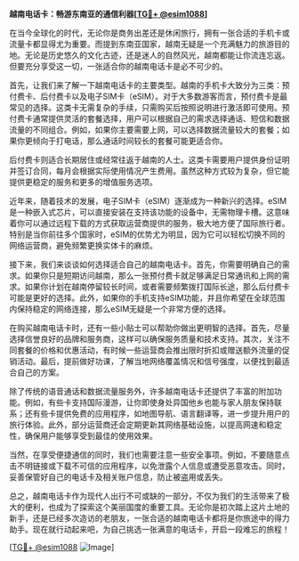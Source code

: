 **越南电话卡：畅游东南亚的通信利器[[TG💪+ @esim1088](https://t.me/s/esim1088)]**

在当今全球化的时代，无论你是商务出差还是休闲旅行，拥有一张合适的手机卡或流量卡都显得尤为重要。而提到东南亚国家，越南无疑是一个充满魅力的旅游目的地。无论是历史悠久的文化古迹，还是迷人的自然风光，越南都能让你流连忘返。但要充分享受这一切，一张适合你的越南电话卡是必不可少的。

首先，让我们来了解一下越南电话卡的主要类型。越南的手机卡大致分为三类：预付费卡、后付费卡以及电子SIM卡（eSIM）。对于大多数游客而言，预付费卡是最常见的选择。这类卡无需复杂的手续，只需购买后按照说明进行激活即可使用。预付费卡通常提供灵活的套餐选择，用户可以根据自己的需求选择通话、短信和数据流量的不同组合。例如，如果你主要需要上网，可以选择数据流量较大的套餐；如果你更倾向于打电话，那么通话时间较长的套餐可能更适合你。

后付费卡则适合长期居住或经常往返于越南的人士。这类卡需要用户提供身份证明并签订合同，每月会根据实际使用情况产生费用。虽然这种方式较为复杂，但它能提供更稳定的服务和更多的增值服务选项。

近年来，随着技术的发展，电子SIM卡（eSIM）逐渐成为一种新兴的选择。eSIM是一种嵌入式芯片，可以直接安装在支持该功能的设备中，无需物理卡槽。这意味着你可以通过远程下载的方式获取运营商提供的服务，极大地方便了国际旅行者。特别是当你前往多个国家时，eSIM的优势尤为明显，因为它可以轻松切换不同的网络运营商，避免频繁更换实体卡的麻烦。

接下来，我们来谈谈如何选择适合自己的越南电话卡。首先，你需要明确自己的需求。如果你只是短期访问越南，那么一张预付费卡就足够满足日常通讯和上网的需求。如果你计划在越南停留较长时间，或者需要频繁拨打国际长途，那么后付费卡可能是更好的选择。此外，如果你的手机支持eSIM功能，并且你希望在全球范围内保持稳定的网络连接，那么eSIM无疑是一个非常方便的选择。

在购买越南电话卡时，还有一些小贴士可以帮助你做出更明智的选择。首先，尽量选择信誉良好的品牌和服务商，这样可以确保服务质量和技术支持。其次，关注不同套餐的价格和优惠活动，有时候一些运营商会推出限时折扣或赠送额外流量的促销活动。最后，提前做好功课，了解当地网络覆盖情况和信号强度，以便找到最适合自己的方案。

除了传统的语音通话和数据流量服务外，许多越南电话卡还提供了丰富的附加功能。例如，有些卡支持国际漫游，让你即使身处异国他乡也能与家人朋友保持联系；还有些卡提供免费的应用程序，如地图导航、语言翻译等，进一步提升用户的旅行体验。此外，部分运营商还会定期更新其网络基础设施，以提高网速和稳定性，确保用户能够享受到最佳的使用效果。

当然，在享受便捷通信的同时，我们也需要注意一些安全事项。例如，不要随意点击不明链接或下载不可信的应用程序，以免泄露个人信息或遭受恶意攻击。同时，妥善保管好自己的电话卡及相关账户信息，防止被盗用或丢失。

总之，越南电话卡作为现代人出行不可或缺的一部分，不仅为我们的生活带来了极大的便利，也成为了探索这个美丽国度的重要工具。无论你是初次踏上这片土地的新手，还是已经多次造访的老朋友，一张合适的越南电话卡都将是你旅途中的得力助手。现在就行动起来吧，为自己挑选一张满意的电话卡，开启一段难忘的旅程！

[[TG💪+ @esim1088](https://t.me/s/esim1088) ![Image](https://i.postimg.cc/4NQfJmqS/Snipaste-2025-05-13-00-14-12.png)]